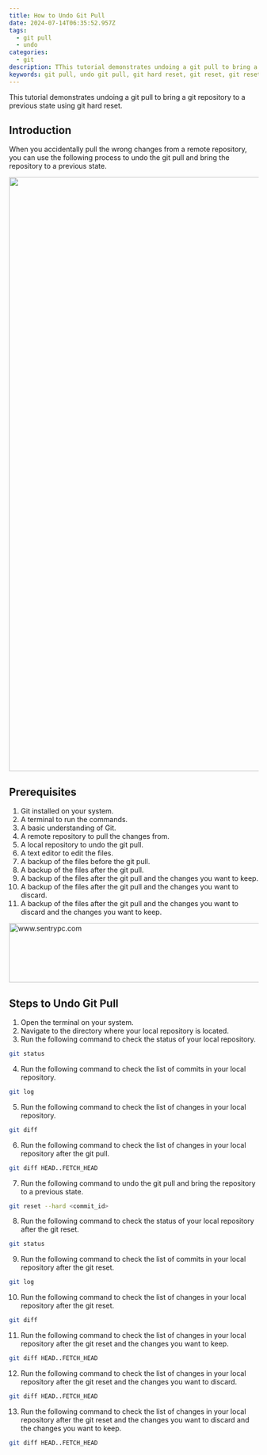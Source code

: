 ```yaml
---
title: How to Undo Git Pull
date: 2024-07-14T06:35:52.957Z
tags: 
  - git pull
  - undo
categories: 
  - git
description: TThis tutorial demonstrates undoing a git pull to bring a git repository to a previous state using git hard reset.
keywords: git pull, undo git pull, git hard reset, git reset, git reset hard, git reset to previous commit, git reset to previous state
---
```


This tutorial demonstrates undoing a git pull to bring a git repository to a previous state using git hard reset.

## Introduction

When you accidentally pull the wrong changes from a remote repository, you can use the following process to undo the git pull and bring the repository to a previous state.

<!-- affiliate ads begin -->
<a href="https://ukaidot.sjv.io/c/5597632/1793237/19578" target="_top" id="1793237"><img src="//a.impactradius-go.com/display-ad/19578-1793237" border="0" alt="" width="1200" height="1200"/></a><img height="0" width="0" src="https://imp.pxf.io/i/5597632/1793237/19578" style="position:absolute;visibility:hidden;" border="0" />
<!-- affiliate ads end -->
## Prerequisites

1. Git installed on your system.
2. A terminal to run the commands.
3. A basic understanding of Git.
4. A remote repository to pull the changes from.
5. A local repository to undo the git pull.
6. A text editor to edit the files.
7. A backup of the files before the git pull.
8. A backup of the files after the git pull.
9. A backup of the files after the git pull and the changes you want to keep.
10. A backup of the files after the git pull and the changes you want to discard.
11. A backup of the files after the git pull and the changes you want to discard and the changes you want to keep.

<!-- affiliate ads begin -->
<a href="https://sentrypc.7eer.net/c/5597632/398457/3022" target="_top" id="398457"><img src="//a.impactradius-go.com/display-ad/3022-398457" border="0" alt="www.sentrypc.com" width="980" height="120"/></a><img height="0" width="0" src="https://sentrypc.7eer.net/i/5597632/398457/3022" style="position:absolute;visibility:hidden;" border="0" />
<!-- affiliate ads end -->
## Steps to Undo Git Pull

1. Open the terminal on your system.
2. Navigate to the directory where your local repository is located.
3. Run the following command to check the status of your local repository.

```bash
git status
```

4. Run the following command to check the list of commits in your local repository.

```bash
git log
```

5. Run the following command to check the list of changes in your local repository.

```bash
git diff
```

6. Run the following command to check the list of changes in your local repository after the git pull.

```bash
git diff HEAD..FETCH_HEAD
```

7. Run the following command to undo the git pull and bring the repository to a previous state.

```bash
git reset --hard <commit_id>
```

8. Run the following command to check the status of your local repository after the git reset.

```bash
git status
```

9. Run the following command to check the list of commits in your local repository after the git reset.

```bash
git log
```

10. Run the following command to check the list of changes in your local repository after the git reset.

```bash
git diff
```

11. Run the following command to check the list of changes in your local repository after the git reset and the changes you want to keep.

```bash
git diff HEAD..FETCH_HEAD
```

12. Run the following command to check the list of changes in your local repository after the git reset and the changes you want to discard.

```bash
git diff HEAD..FETCH_HEAD
```

13. Run the following command to check the list of changes in your local repository after the git reset and the changes you want to discard and the changes you want to keep.

```bash
git diff HEAD..FETCH_HEAD
```

<ins class="adsbygoogle"
    style="display:block"
    data-ad-format="autorelaxed"
    data-ad-client="ca-pub-7571918770474297"
    data-ad-slot="1223367746"></ins>






